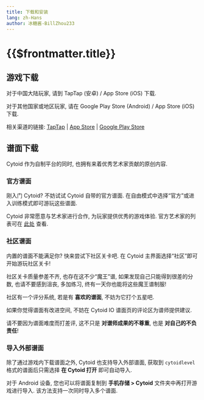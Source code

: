 ```yaml
---
title: 下载和安装
lang: zh-Hans
author: 冰糖酱-BillZhou233
---
```


# {{$frontmatter.title}}

## 游戏下载

对于中国大陆玩家, 请到 TapTap (安卓) / App Store (iOS) 下载.

对于其他国家或地区玩家, 请在 Google Play Store (Android) / App Store (iOS) 下载.

相关渠道的链接: [TapTap](https://www.taptap.com/app/158749) | [App Store](https://apps.apple.com/cn/app/cytoid/id1266582726) | [Google Play Store](https://play.google.com/store/apps/details?id=me.tigerhix.cytoid)

## 谱面下载

Cytoid 作为自制平台的同时, 也拥有来着优秀艺术家贡献的原创内容.

### 官方谱面

刚入门 Cytoid? 不妨试试 Cytoid 自带的官方谱面. 在自由模式中选择“官方”或进入训练模式即可游玩这些谱面.

Cytoid 非常愿意与艺术家进行合作, 为玩家提供优秀的游戏体验. 官方艺术家的列表可在 [此处](https://www.notion.so/cc27b07a40be4cf1b01ff921841bf2c6?v=b9eedf883e4847d49c361fd55204e136) 查看.

### 社区谱面

内置的谱面不能满足你? 快来尝试下社区关卡吧. 在 Cytoid 主界面选择“社区”即可开始游玩社区关卡!

社区关卡质量参差不齐, 也存在这不少“魔王”谱, 如果发现自己只能得到很差的分数, 也请不要感到沮丧, 多加练习, 终有一天你也能将这些魔王谱制服!

社区有一个评分系统, 若是有 __喜欢的谱面__, 不妨为它打个五星吧.

如果你觉得谱面有改进空间, 不妨在 Cytoid IO 谱面页的评论区为谱师提供建议.

请不要因为谱面难度而打差评, 这不只是 __对谱师成果的不尊重__, 也是 __对自己的不负责任__!

### 导入外部谱面

除了通过游戏内下载谱面之外, Cytoid 也支持导入外部谱面, 获取到 `cytoidlevel` 格式的谱面后只需选择 __在 Cytoid 打开__ 即可自动导入.

对于 Android 设备, 您也可以将谱面复制到 __手机存储 > Cytoid__ 文件夹中再打开游戏进行导入. 该方法支持一次同时导入多个谱面.